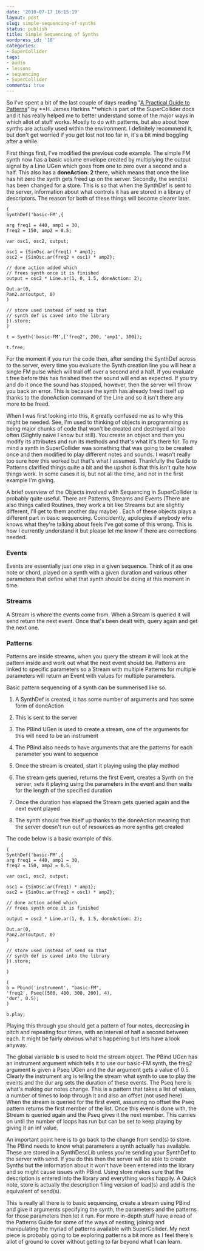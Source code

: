 ```yaml
---
date: '2010-07-17 16:15:19'
layout: post
slug: simple-sequencing-of-synths
status: publish
title: Simple Sequencing of Synths
wordpress_id: '18'
categories:
- SuperCollider
tags:
- audio
- lessons
- sequencing
- SuperCollider
comments: true
---
```


So I've spent a bit of the last couple of days reading "[A Practical Guide to Patterns](http://supercollider.svn.sourceforge.net/viewvc/supercollider/trunk/common/build/Help/Streams-Patterns-Events/A%20Practical%20Guide/PG_01_Introduction.html)" by **H. James Harkins **which is part of the SuperCollider docs and it has really helped me to better understand some of the major ways in which allot of stuff works. Mostly to do with patterns, but also about how synths are actually used within the environment. I definitely recommend it, but don't get worried if you get lost not too far in, it's a bit mind boggling after a while.



First things first, I've modified the previous code example. The simple FM synth now has a basic volume envelope created by multiplying the output signal by a Line UGen which goes from one to zero over a second and a half. This also has a **doneAction: 2** there, which means that once the line has hit zero the synth gets freed up on the server. Secondly, the send(s) has been changed for a store. This is so that when the SynthDef is sent to the server, information about what controls it has are stored in a library of descriptors. The reason for both of these things will become clearer later.

    
    (
    SynthDef('basic-FM',{
    
    arg freq1 = 440, amp1 = 30,
    freq2 = 150, amp2 = 0.5;
    
    var osc1, osc2, output;
    
    osc1 = {SinOsc.ar(freq1) * amp1};
    osc2 = {SinOsc.ar(freq2 + osc1) * amp2};
    
    // done action added which
    // frees synth once it is finished
    output = osc2 * Line.ar(1, 0, 1.5, doneAction: 2);
    
    Out.ar(0,
    Pan2.ar(output, 0)
    )
    
    // store used instead of send so that
    // synth def is caved into the library
    }).store;
    )
    
    t = Synth('basic-FM',['freq2', 200, 'amp1', 300]);
    
    t.free;


For the moment if you run the code then, after sending the SynthDef across to the server, every time you evaluate the Synth creation line you will hear a single FM pulse which will trail off over a second and a half. If you evaluate t.free before this has finished then the sound will end as expected. If you try and do it once the sound has stopped, however, then the server will throw you back an error. This is because the synth has already freed itself up thanks to the doneAction command of the Line and so it isn't there any more to be freed.

When I was first looking into this, it greatly confused me as to why this might be needed. See, I'm used to thinking of objects in programming as being major chunks of code that won't be created and destroyed all too often (Slightly naive I know but still). You create an object and then you modify its attributes and run its methods and that's what it's there for. To my mind a synth in SuperCollider was something that was going to be created once and then modified to play different notes and sounds. I wasn't really too sure how this worked but that's what I assumed. Thankfully the Guide to Patterns clarified things quite a bit and the upshot is that this isn't quite how things work. In some cases it is, but not all the time, and not in the first example I'm giving.

A brief overview of the Objects involved with Sequencing in SuperCollider is probably quite useful. There are Patterns, Streams and Events (There are also things called Routines, they work a bit like Streams but are slightly different, I'll get to them another day maybe) . Each of these objects plays a different part in basic sequencing. Coincidently, apologies if anybody who knows what they're talking about feels I've got some of this wrong. This is how I currently understand it but please let me know if there are corrections needed.


### Events


Events are essentially just one step in a given sequence. Think of it as one note or chord, played on a synth with a given duration and various other parameters that define what that synth should be doing at this moment in time.


### Streams


A Stream is where the events come from. When a Stream is queried it will send return the next event. Once that's been dealt with, query again and get the next one.


### Patterns


Patterns are inside streams, when you query the stream it will look at the pattern inside and work out what the next event should be. Patterns are linked to specific parameters so a Stream with multiple Patterns for multiple parameters will return an Event with values for multiple parameters.

Basic pattern sequencing of a synth can be summerised like so.



	
  1. A SynthDef is created, it has some number of arguments and has some form of doneAction

	
  2. This is sent to the server

	
  3. The PBind UGen is used to create a stream, one of the arguments for this will need to be an instrument

	
  4. The PBind also needs to have arguments that are the patterns for each parameter you want to sequence

	
  5. Once the stream is created, start it playing using the play method

	
  6. The stream gets queried, returns the first Event, creates a Synth on the server, sets it playing using the parameters in the event and then waits for the length of the specified duration

	
  7. Once the duration has elapsed the Stream gets queried again and the next event played

	
  8. The synth should free itself up thanks to the doneAction meaning that the server doesn't run out of resources as more synths get created


The code below is a basic example of this.

    
    (
    SynthDef('basic-FM',{
    arg freq1 = 440, amp1 = 30,
    freq2 = 150, amp2 = 0.5;
    
    var osc1, osc2, output;
    
    osc1 = {SinOsc.ar(freq1) * amp1};
    osc2 = {SinOsc.ar(freq2 + osc1) * amp2};
    
    // done action added which
    // frees synth once it is finished
    
    output = osc2 * Line.ar(1, 0, 1.5, doneAction: 2);
    
    Out.ar(0,
    Pan2.ar(output, 0)
    )
    
    // store used instead of send so that
    // synth def is caved into the library
    }).store;
    
    )
    
    (
    b = Pbind('instrument', "basic-FM",
    'freq2', Pseq([500, 400, 300, 200], 4),
    'dur', 0.5);
    )
    
    b.play;


Playing this through you should get a pattern of four notes, decreasing in pitch and repeating four times, with an interval of half a second between each. It might be fairly obvious what's happening but lets have a look anyway.

The global variable **b** is used to hold the stream object. The PBind UGen has an instrument argument which tells it to use our basic-FM synth, the freq2 argument is given a Pseq UGen and the dur argument gets a value of 0.5. Clearly the instrument arg is telling the stream what synth to use to play the events and the dur arg sets the duration of these events. The Pseq here is what's making our notes change. This is a pattern that takes a list of values, a number of times to loop through it and also an offset (not used here). When the stream is queried for the first event, assuming no offset the Pseq pattern returns the first member of the list. Once this event is done with, the Stream is queried again and the Pseq gives it the next member. This carries on until the number of loops has run but can be set to keep playing by giving it an inf value.

An important point here is to go back to the change from send(s) to store. The PBind needs to know what parameters a synth actually has available. These are stored in a SynthDescLib unless you're sending your SynthDef to the server with send. If you do this then the server will be able to create Synths but the information about it won't have been entered into the library and so might cause issues with PBind. Using store makes sure that the description is entered into the library and everything works happily. A Quick note, store is actually the description filing version of load(s) and add is the equivalent of send(s).

This is really all there is to basic sequencing, create a stream using PBind and give it arguments specifying the synth, the parameters and the patterns for those parameters then let it run. For more in-depth stuff have a read of the Patterns Guide for some of the ways of nesting, joining and manipulating the myriad of patterns available with SuperCollider. My next piece is probably going to be exploring patterns a bit more as I feel there's allot of ground to cover without getting to far beyond what I can learn.
